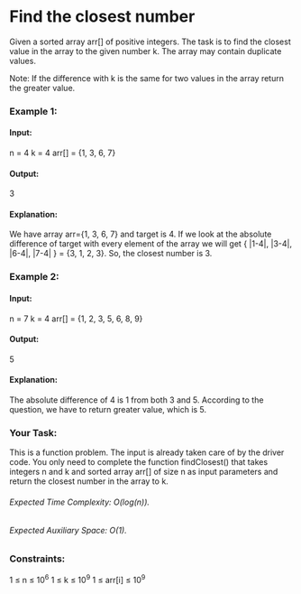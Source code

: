 # Find the closest number
Given a sorted array arr[] of positive integers. The task is to find the closest value in the array to the given number k. The array may contain duplicate values.

Note: If the difference with k is the same for two values in the array return the greater value.

### Example 1:
#### Input: 
n = 4
k = 4
arr[] = {1, 3, 6, 7}
#### Output: 
3
#### Explanation:
We have array arr={1, 3, 6, 7} and target is 4. If we look at the absolute difference of target with every element of the array we will get { |1-4|, |3-4|, |6-4|, |7-4| }  = {3, 1, 2, 3}. So, the closest number is 3.

### Example 2:
#### Input:
n = 7
k = 4
arr[] = {1, 2, 3, 5, 6, 8, 9}
#### Output:
5
#### Explanation:
The absolute difference of 4 is 1 from both 3 and 5. According to the question, we have to return greater value, which is 5.

### Your Task:
This is a function problem. The input is already taken care of by the driver code. You only need to complete the function findClosest() that takes integers n and k and sorted array arr[] of size n as input parameters and return the closest number in the array to k. 

###### Expected Time Complexity: O(log(n)).
###### Expected Auxiliary Space: O(1).

### Constraints:
1 ≤ n ≤ $`10^6`$
1 ≤ k ≤ $`10^9`$
1 ≤ arr[i] ≤ $`10^9`$


